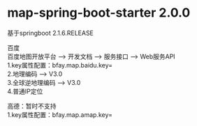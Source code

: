 # map-spring-boot-starter 2.0.0
基于springboot 2.1.6.RELEASE  

百度  
百度地图开放平台 --> 开发文档 --> 服务接口 --> Web服务API  
1.key属性配置：bfay.map.baidu.key=  
2.地理编码 --> V3.0  
3.全球逆地理编码 --> V3.0  
4.普通IP定位  

高德：暂时不支持  
1.key属性配置：bfay.map.amap.key=